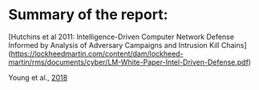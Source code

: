 # Summary of the report:
[Hutchins et al 2011: Intelligence-Driven Computer Network Defense Informed by Analysis of Adversary Campaigns and Intrusion Kill Chains] (https://lockheedmartin.com/content/dam/lockheed-martin/rms/documents/cyber/LM-White-Paper-Intel-Driven-Defense.pdf)

Young et al., [2018](https://doi.org/10.1109/MCI.2018.2840738)
